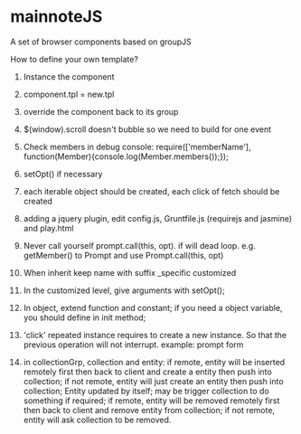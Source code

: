 # mainnoteJS
A set of browser components based on groupJS

How to define your own template?
1. Instance the component
2. component.tpl = new.tpl
3. override the component back to its group
4. $(window).scroll doesn't bubble so we need to build for one event
5. Check members in debug console: 
require(['memberName'], function(Member){console.log(Member.members());});

6. setOpt() if necessary
7. each iterable object should be created, each click of fetch should be created
8. adding a jquery plugin, edit config.js, Gruntfile.js (requirejs and jasmine) and play.html
9. Never call yourself prompt.call(this, opt). if will dead loop. e.g. getMember() to Prompt and use Prompt.call(this, opt)
10. When inherit keep name with suffix _specific customized
11. In the customized level, give arguments with setOpt();
12. In object, extend function and constant; if you need a object variable, you should define in init method;
13. 'click' repeated instance requires to create a new instance. So that the previous operation will not interrupt. example: prompt form
14. in collectionGrp, collection and entity:
        if remote, entity will be inserted remotely first then back to client and create a entity then push into collection;
        if not remote, entity will just create an entity then push into collection;
        Entity updated by itself; may be trigger collection to do something if required;
        if remote, entity will be removed remotely first then back to client and remove entity from collection;
        if not remote, entity will ask collection to be removed.